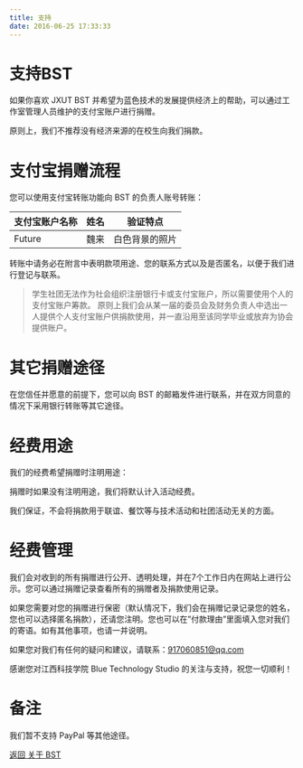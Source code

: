 ```yaml
---
title: 支持
date: 2016-06-25 17:33:33
---
```

# 支持BST
如果你喜欢 JXUT BST 并希望为蓝色技术的发展提供经济上的帮助，可以通过工作室管理人员维护的支付宝账户进行捐赠。

原则上，我们不推荐没有经济来源的在校生向我们捐款。

# 支付宝捐赠流程
您可以使用支付宝转账功能向 BST 的负责人账号转账：

|支付宝账户名称|姓名|验证特点|
|---|---|---|
|Future|魏来|白色背景的照片|

转账中请务必在附言中表明款项用途、您的联系方式以及是否匿名，以便于我们进行登记与联系。

> 学生社团无法作为社会组织注册银行卡或支付宝账户，所以需要使用个人的支付宝账户筹款。
原则上我们会从某一届的委员会及财务负责人中选出一人提供个人支付宝账户供捐款使用，并一直沿用至该同学毕业或放弃为协会提供账户。

<!-- # 捐物流程 -->


<!-- 为了准确追踪捐款情况，捐赠后请务必向 BST 邮箱（BST@ustc.edu.cn）发送邮件说明款项和金额。 -->

# 其它捐赠途径
在您信任并愿意的前提下，您可以向 BST 的邮箱发件进行联系，并在双方同意的情况下采用银行转账等其它途径。

# 经费用途
<!-- 我们的经费主要有两种用途，希望捐赠时注明： -->
我们的经费希望捐赠时注明用途：

<!-- BST 服务器维护专款（BST 有哪些网络服务？) -->
<!-- 活动经费: 协会平时活动的各种经费，有可能会临时支援服务器维护专款。 -->
捐赠时如果没有注明用途，我们将默认计入活动经费。

我们保证，不会将捐款用于联谊、餐饮等与技术活动和社团活动无关的方面。

# 经费管理
我们会对收到的所有捐赠进行公开、透明处理，并在7个工作日内在网站上进行公示。您可以通过捐赠记录查看所有的捐赠者及捐款使用记录。

如果您需要对您的捐赠进行保密（默认情况下，我们会在捐赠记录记录您的姓名，您也可以选择匿名捐款），还请您注明。您也可以在”付款理由”里面填入您对我们的寄语。如有其他事项，也请一并说明。

如果您对我们有任何的疑问和建议，请联系：917060851@qq.com

感谢您对江西科技学院 Blue Technology Studio 的关注与支持，祝您一切顺利！

# 备注
我们暂不支持 PayPal 等其他途径。

[返回 关于 BST](../)
